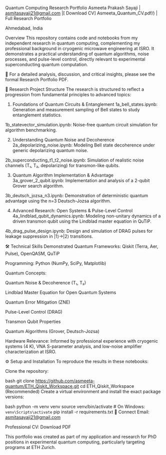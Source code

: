 Quantum Computing Research Portfolio
Asmeeta Prakash Sayaji | asmitasayaji21@gmail.com |[ Download CV] Asmeeta_Quantum_CV.pdf/) | Full Research Portfolio

Ahmedabad, India

Overview
This repository contains code and notebooks from my independent research in quantum computing, complementing my professional background in cryogenic microwave engineering at ISRO. It demonstrates a practical understanding of quantum algorithms, noise processes, and pulse-level control, directly relevant to experimental superconducting quantum computation.

📄 For a detailed analysis, discussion, and critical insights, please see the formal Research Portfolio PDF.

📁 Research Project Structure
The research is structured to reflect a progression from fundamental principles to advanced topics:

1. Foundations of Quantum Circuits & Entanglement
1a_bell_states.ipynb: Generation and measurement sampling of Bell states to study entanglement statistics.

1b_statevector_simulation.ipynb: Noise-free quantum circuit simulation for algorithm benchmarking.

2. Understanding Quantum Noise and Decoherence
2a_depolarizing_noise.ipynb: Modeling Bell state decoherence under generic depolarizing quantum noise.

2b_superconducting_t1_t2_noise.ipynb: Simulation of realistic noise channels (T₁, T₂, depolarizing) for transmon-like qubits.

3. Quantum Algorithm Implementation & Advantage
3a_grover_2_qubit.ipynb: Implementation and analysis of a 2-qubit Grover search algorithm.

3b_deutsch_jozsa_n3.ipynb: Demonstration of deterministic quantum advantage using the n=3 Deutsch-Jozsa algorithm.

4. Advanced Research: Open Systems & Pulse-Level Control
4a_lindblad_qubit_dynamics.ipynb: Modeling non-unitary dynamics of a driven transmon qubit using the Lindblad master equation in QuTiP.

4b_drag_pulse_design.ipynb: Design and simulation of DRAG pulses for leakage suppression in |1⟩→|2⟩ transitions.

🛠️ Technical Skills Demonstrated
Quantum Frameworks: Qiskit (Terra, Aer, Pulse), OpenQASM, QuTiP

Programming: Python (NumPy, SciPy, Matplotlib)

Quantum Concepts:

Quantum Noise & Decoherence (T₁, T₂)

Lindblad Master Equation for Open Quantum Systems

Quantum Error Mitigation (ZNE)

Pulse-Level Control (DRAG)

Transmon Qubit Properties

Quantum Algorithms (Grover, Deutsch-Jozsa)

Hardware Relevance: Informed by professional experience with cryogenic systems (4 K), VNA S-parameter analysis, and low-noise amplifier characterization at ISRO.

⚙️ Setup and Installation
To reproduce the results in these notebooks:

Clone the repository:

bash
git clone https://github.com/asmeeta-quantum/ETH_Qiskit_Workspace.git
cd ETH_Qiskit_Workspace
(Recommended) Create a virtual environment and install the exact package versions:

bash
python -m venv venv
source venv/bin/activate  # On Windows: `venv\Scripts\activate`
pip install -r requirements.txt
🔗 Connect
Email: asmitasayaji21@gmail.com

Professional CV: Download PDF

This portfolio was created as part of my application and research for PhD positions in experimental quantum computing, particularly targeting programs at ETH Zurich.
